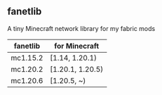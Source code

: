 ## fanetlib

A tiny Minecraft network library for my fabric mods

| fanetlib | for Minecraft    |
|----------|------------------|
| mc1.15.2 | [1.14, 1.20.1)   |
| mc1.20.2 | [1.20.1, 1.20.5) |
| mc1.20.6 | [1.20.5, ~)      |
